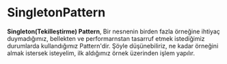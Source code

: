 # SingletonPattern
<strong>Singleton(Tekilleştirme) Pattern</strong>, Bir nesnenin birden fazla örneğine ihtiyaç duymadığımız, bellekten ve performarnstan tasarruf etmek istediğimiz durumlarda kullandığımız Pattern'dir.
Şöyle düşünebiliriz, ne kadar örneğini almak istersek isteyelim, ilk aldığımız örnek üzerinden işlem yapılır.